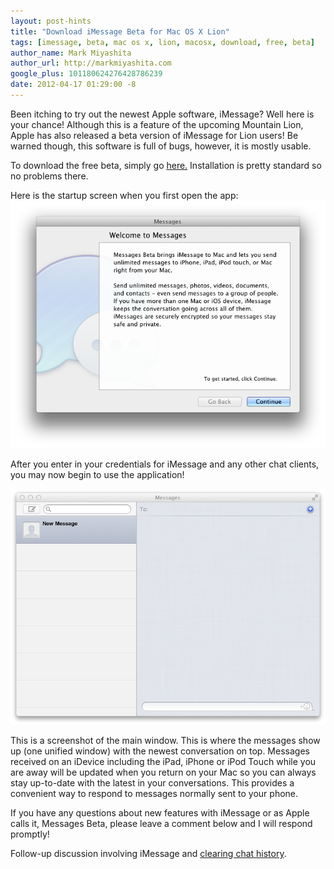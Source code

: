 ```yaml
---
layout: post-hints
title: "Download iMessage Beta for Mac OS X Lion"
tags: [imessage, beta, mac os x, lion, macosx, download, free, beta]
author_name: Mark Miyashita
author_url: http://markmiyashita.com
google_plus: 101180624276428786239
date: 2012-04-17 01:29:00 -8
---
```


Been itching to try out the newest Apple software, iMessage? Well here is your chance! Although this is a feature of the upcoming Mountain Lion, Apple has also released a beta version of iMessage for Lion users! Be warned though, this software is full of bugs, however, it is mostly usable. 

To download the free beta, simply go <a href="http://appldnld.apple.com/MessagesBeta/041-4274.20120216.z5km/MessagesBeta.dmg">here.</a> Installation is pretty standard so no problems there.

Here is the startup screen when you first open the app:
<img class="clear blog-image-full-border" src="/images/welcome_messages.png" title="iMessage Beta">

After you enter in your credentials for iMessage and any other chat clients, you may now begin to use the application!

<img class="clear blog-image-full-border" src="/images/imessage_beta.png" title="iMessage Beta">

This is a screenshot of the main window. This is where the messages show up (one unified window) with the newest conversation on top. Messages received on an iDevice including the iPad, iPhone or iPod Touch while you are away will be updated when you return on your Mac so you can always stay up-to-date with the latest in your conversations. This provides a convenient way to respond to messages normally sent to your phone.

If you have any questions about new features with iMessage or as Apple calls it, Messages Beta, please leave a comment below and I will respond promptly!

Follow-up discussion involving iMessage and <a href=/how-to-clear-imessage-history-on-mac-os-x/>clearing chat history</a>.
